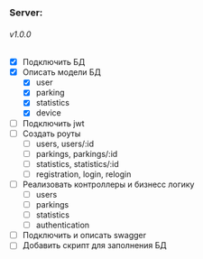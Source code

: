 ### Server:
###### v1.0.0

- [x] Подключить БД
- [x] Описать модели БД
    - [x] user
    - [x] parking
    - [x] statistics
    - [x] device
- [ ] Подключить jwt
- [ ] Создать роуты
    - [ ] users, users/:id
    - [ ] parkings, parkings/:id
    - [ ] statistics, statistics/:id
    - [ ] registration, login, relogin
- [ ] Реализовать контроллеры и бизнесс логику
    - [ ] users
    - [ ] parkings
    - [ ] statistics
    - [ ] authentication
- [ ] Подключить и описать swagger
- [ ] Добавить скрипт для заполнения БД